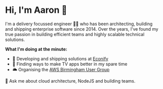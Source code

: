 # Hi, I'm Aaron 👋

I'm a delivery focussed engineer 👨‍💻 who has been architecting, building and shipping enterprise software since 2014. Over the years, I've found my true passion in building efficient teams and highly scalable technical solutions.

**What I'm doing at the minute:**
- 🔭 Developing and shipping solutions at [Econify](https://github.com/Econify)
- 🌱 Finding ways to make TV apps better in my spare time
- 🌥️ Organising the [AWS Birmingham User Group](https://www.meetup.com/AWS-User-Group-West-Midlands/)

💬 Ask me about cloud architecture, NodeJS and building teams.
